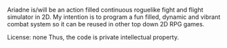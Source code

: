 Ariadne is/will be an action filled continuous roguelike fight and flight simulator in 2D.
My intention is to program a fun filled, dynamic and vibrant combat system so it can be reused in other top down 2D RPG games.

License: none
Thus, the code is private intellectual property. 
